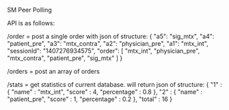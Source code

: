 SM Peer Polling

API is as follows: 

/order = post a single order with json of structure: 
{
    "a5": "sig_mtx",
    "a4": "patient_pre",
    "a3": "mtx_contra",
    "a2": "physician_pre",
    "a1": "mtx_int",
    "sessionId": "1407276934575",
    "order": [
        "mtx_int",
        "physician_pre",
        "mtx_contra",
        "patient_pre",
        "sig_mtx"
    ]
}

/orders = post an array of orders

/stats = get statistics of current database. will return json of structure: 
{
	"1" : {
		"name" : "mtx_int",
		"score" : 4,
		"percentage" : 0.8
	},
	"2" : {
		"name" : "patient_pre",
		"score" : 1,
		"percentage" : 0.2
	},
	"total" : 16
}
